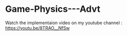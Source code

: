 # Game-Physics---Advt
Watch the implementaion video on my youtube channel : https://youtu.be/8TRAO__NfSw
